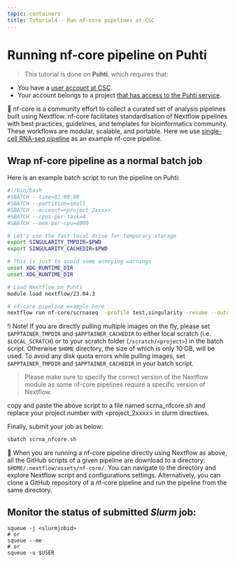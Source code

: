 ```yaml
---
topic: containers
title: Tutorial4 - Run nf-core pipelines at CSC
---
```

# Running nf-core pipeline on Puhti 

> This tutorial is done on **Puhti**, which requires that:
- You have a [user account at CSC](https://docs.csc.fi/accounts/how-to-create-new-user-account/).
- Your account belongs to a project [that has access to the Puhti service](https://docs.csc.fi/accounts/how-to-add-service-access-for-project/).


💬 nf-core is a community effort to collect a curated set of analysis pipelines built using Nextflow. nf-core facilitates  standardisation of Nextflow pipelines with best practices, guidelines, and templates for bioinformatics community. These workflows are modular, scalable, and portable. Here we use [single-cell RNA-seq pipeline](https://github.com/nf-core/scrnaseq/tree/2.7.1) as an example nf-core pipeline.

## Wrap nf-core pipeline as a normal batch job

Here is an example batch script to run the pipeline on Puhti:
```bash
#!/bin/bash
#SBATCH --time=01:00:00
#SBATCH --partition=small
#SBATCH --account=<project_2xxxx>
#SBATCH --cpus-per-task=4
#SBATCH --mem-per-cpu=4000

# Let's use the fast local drive for temporary storage
export SINGULARITY_TMPDIR=$PWD
export SINGULARITY_CACHEDIR=$PWD

# This is just to avoid some annoying warnings
unset XDG_RUNTIME_DIR
unset XDG_RUNTIME_DIR

# Load Nextflow on Puhti
module load nextflow/23.04.3

# nf-core pipeline example here
nextflow run nf-core/scrnaseq  -profile test,singularity -resume --outdir .
```

‼️ Note! If you are directly pulling multiple images on the fly, please set `$APPTAINER_TMPDIR` and `$APPTAINER_CACHEDIR` to either local scratch (i.e. `$LOCAL_SCRATCH`) or to your scratch folder (`/scratch/<project>`) in the batch script. Otherwise `$HOME` directory, the size of which is  only 10 GB, will be used. To avoid any disk quota errors while pulling images, set `$APPTAINER_TMPDIR` and `$APPTAINER_CACHEDIR` in your batch script.

> Please make sure to specify the correct version of the Nextflow module as some nf-core pipelines require a specific version of Nextflow.

copy and paste the above script to a file named scrna_nfcore.sh and replace your project number with \<project_2xxxx\> in slurm directives.

Finally, submit your job as below:

```bash
sbatch scrna_nfcore.sh
```
💬 When you are running a nf-core  pipeline directly using Nextflow as above, all the GitHub scripts of a given pipeline are download to a directory: ```$HOME/.nextflow/assets/nf-core/```. You can navigate to the directory and explore Nextflow script and configurations settings. Alternatively, you can clone a GitHub repository of a nf-core pipeline and run the pipeline from the same directory.

## Monitor the status of submitted *Slurm* job:

   ```
   squeue -j <slurmjobid>
   # or
   squeue --me
   # or
   squeue -u $USER
   ```


